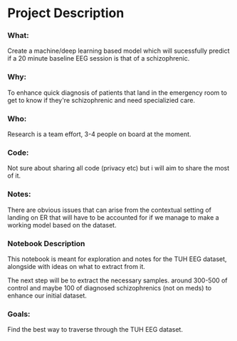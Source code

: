# Project Description

### What: 
Create a machine/deep learning based model which will sucessfully predict if a 20 minute baseline EEG session is that of a schizophrenic.

### Why: 
To enhance quick diagnosis of patients that land in the emergency room to get to know if they're schizophrenic and need specializied care.

### Who:
Research is a team effort, 3-4 people on board at the moment. 

### Code:
Not sure about sharing all code (privacy etc) but i will aim to share the most of it. 

### Notes:
There are obvious issues that can arise from the contextual setting of landing on ER that will have to be accounted for if we manage to make a working model based on the dataset.

### Notebook Description
This notebook is meant for exploration and notes for the TUH EEG dataset, alongside with ideas on what to extract from it.

The next step will be to extract the necessary samples.
around 300-500 of control and maybe 100 of diagnosed schizophrenics (not on meds) to enhance our initial dataset.

### Goals:
Find the best way to traverse through the TUH EEG dataset.

